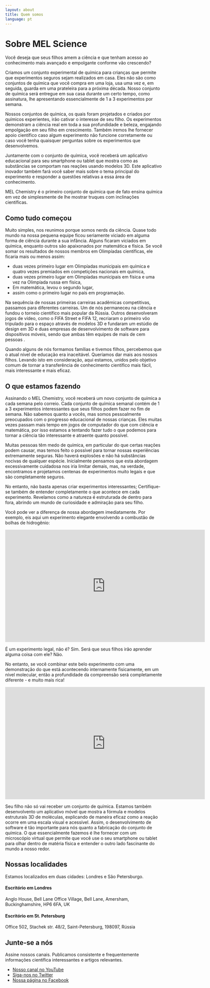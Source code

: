 ```yaml
---
layout: about
title: Quem somos
language: pt
---
```


# Sobre MEL Science

Você deseja que seus filhos amem a ciência e que tenham acesso ao conhecimento mais avançado e empolgante conforme vão crescendo?

Criamos um conjunto experimental de química para crianças que permite que experimentos seguros sejam realizados em casa. Eles não são como conjuntos de química que você compra em uma loja, usa uma vez e, em seguida, guarda em uma prateleira para a próxima década. Nosso conjunto de química será entregue em sua casa durante um certo tempo, como assinatura, lhe apresentando essencialmente de 1 a 3 experimentos por semana.

Nossos conjuntos de química, os quais foram projetados e criados por químicos experientes, irão cativar o interesse de seu filho. Os experimentos demonstram a ciência real em toda a sua profundidade e beleza, engajando empolgação em seu filho em crescimento. Também iremos lhe fornecer apoio científico caso algum experimento não funcione corretamente ou caso você tenha quaisquer perguntas sobre os experimentos que desenvolvemos.

Juntamente com o conjunto de química, você receberá um aplicativo educacional para seu smartphone ou tablet que mostra como as substâncias se comportam nas reações usando modelos 3D. Este aplicativo inovador também fará você saber mais sobre o tema principal do experimento e responder a questões relativas a essa área de conhecimento.

MEL Chemistry é o primeiro conjunto de química que de fato ensina química em vez de simplesmente de lhe mostrar truques com inclinações científicas.

## Como tudo começou
Muito simples, nos reunimos porque somos nerds da ciência. Quase todo mundo na nossa pequena equipe ficou seriamente viciado em alguma forma de ciência durante a sua infância. Alguns ficaram viciados em química, enquanto outros são apaixonados por matemática e física. Se você somar os resultados de nossos membros em Olimpíadas científicas, ele ficaria mais ou menos assim:

* duas vezes primeiro lugar em Olimpíadas municipais em química e quatro vezes premiados em competições nacionais em química,
* duas vezes primeiro lugar em Olimpíadas municipais em física e uma vez na Olimpíada russa em física,
* Em matemática, levou o segundo lugar,
* assim como o primeiro lugar no país em programação.

Na sequência de nossas primeiras carreiras acadêmicas competitivas, passamos para diferentes carreiras. Um de nós permaneceu na ciência e fundou o torneio científico mais popular da Rússia. Outros desenvolveram jogos de vídeo, como o FIFA Street e FIFA 12, recriaram o primeiro vôo tripulado para o espaço através de modelos 3D e fundaram um estúdio de design em 3D e duas empresas de desenvolvimento de software para dispositivos móveis, sendo que ambas têm equipes de mais de cem pessoas .

Quando alguns de nós formamos famílias e tivemos filhos, percebemos que o atual nível de educação era inaceitável. Queríamos dar mais aos nossos filhos. Levando isto em consideração, aqui estamos, unidos pelo objetivo comum de tornar a transferência de conhecimento científico mais fácil, mais interessante e mais eficaz.

## O que estamos fazendo

Assinando o MEL Chemistry, você receberá um novo conjunto de química a cada semana pelo correio. Cada conjunto de química semanal contém de 1 a 3 experimentos interessantes que seus filhos podem fazer no fim de semana. Não sabemos quanto a vocês, mas somos pessoalmente preocupados com o progresso educacional de nossas crianças. Eles muitas vezes passam mais tempo em jogos de computador do que com ciência e matemática, por isso estamos a tentando fazer tudo o que podemos para tornar a ciência tão interessante e atraente quanto possível.

Muitas pessoas têm medo de química, em particular do que certas reações podem causar, mas temos feito o possível para tornar nossas experiências extremamente seguras. Não haverá explosões e não há substâncias nocivas de qualquer espécie. Inicialmente pensamos que esta abordagem excessivamente cuidadosa nos iria limitar demais, mas, na verdade, encontramos e projetamos centenas de experimentos muito legais e que são completamente seguros.

No entanto, não basta apenas criar experimentos interessantes; Certifique-se também de entender completamente o que acontece em cada experimento. Revelamos como a natureza é estruturada de dentro para fora, abrindo um mundo de curiosidade e admiração para seu filho.

Você pode ver a diferença de nossa abordagem imediatamente. Por exemplo, eis aqui um experimento elegante envolvendo a combustão de bolhas de hidrogênio:

<iframe width="640" height="360" src="http://www.youtube.com/embed/RuXXLjpc67c?rel=0" frameborder="0" allowfullscreen></iframe>
<br>

É um experimento legal, não é? Sim. Será que seus filhos irão aprender alguma coisa com ele? Não.

No entanto, se você combinar este belo experimento com uma demonstração do que está acontecendo internamente fisicamente, em um nível molecular, então a profundidade da compreensão será completamente diferente - e muito mais rica!

<iframe width="640" height="360" src="http://www.youtube.com/embed/YuqA_uojSJ4?rel=0" frameborder="0" allowfullscreen></iframe>
<br>

Seu filho não só vai receber um conjunto de química. Estamos também desenvolvento um aplicativo móvel que mostra a fórmula e modelos estruturais 3D de moléculas, explicando de maneira eficaz como a reação ocorre em uma escala visual e acessível. Assim, o desenvolvimento de software é tão importante para nós quanto a fabricação do conjunto de química. O que essencialmente fazemos é lhe fornecer com um microscópio virtual que permite que você use o seu smartphone ou tablet para olhar dentro de matéria física e entender o outro lado fascinante do mundo a nosso redor.

## Nossas localidades

Estamos localizados em duas cidades: Londres e São Petersburgo.

#### Escritório em Londres
Anglo House, Bell Lane Office Village, Bell Lane, Amersham, Buckinghamshire, HP6 6FA, UK

#### Escritório em St. Petersburg
Office 502, Stachek str. 48/2, Saint-Petersburg, 198097, Rússia

## Junte-se a nós

Assine nossos canais. Publicamos consistente e frequentemente informações científica interessantes e artigos relevantes.

* <a href="https://www.youtube.com/channel/UCGG78ZQr-Gv-JBRl22uv-cQ">Nosso canal no YouTube</a>
* <a href="https://twitter.com/MelSciencePT">Siga-nos no Twitter </a>
* <a href="https://www.facebook.com/melscience">Nossa página no Facebook</a>

<!-- 
Se você quer que seus filhos passem o tempo fazendo algo útil, ou seja, alcançando uma compreensão fundamental da nossa existência física que permanecerá com eles para o resto de suas vidas, então <a href="">assine MEL Chemistry</a>. A cada semana, uma nova caixa será entregue na porta de sua casa contendo experiências fascinantes e histórias inesquecíveis que explicam a essência dos fenômenos que ocorrem dentro desses experimentos - as coisas da vida!

<a>Assinar MEL Chemistry</a>
-->